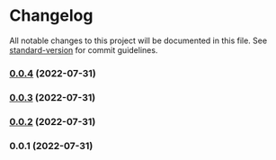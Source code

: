 # Changelog

All notable changes to this project will be documented in this file. See [standard-version](https://github.com/conventional-changelog/standard-version) for commit guidelines.

### [0.0.4](https://github.com/whpptjs/whppt-cli/compare/v0.0.3...v0.0.4) (2022-07-31)

### [0.0.3](https://github.com/whpptjs/whppt-cli/compare/v0.0.2...v0.0.3) (2022-07-31)

### [0.0.2](https://github.com/whpptjs/whppt-deployment/compare/v0.0.1...v0.0.2) (2022-07-31)

### 0.0.1 (2022-07-31)
